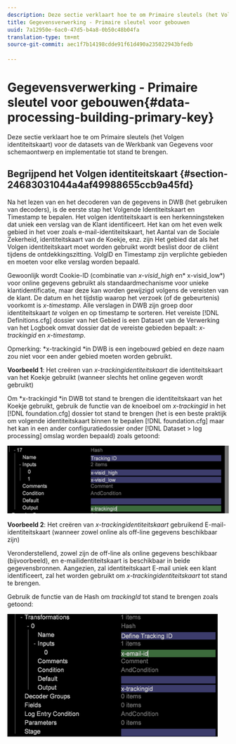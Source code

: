 ```yaml
---
description: Deze sectie verklaart hoe te om Primaire sleutels (het Volgen identiteitskaart) voor de datasets van de Werkbank van Gegevens voor schemaontwerp en implementatie tot stand te brengen.
title: Gegevensverwerking - Primaire sleutel voor gebouwen
uuid: 7a12950e-6ac0-47d5-b4a8-0b50c48b04fa
translation-type: tm+mt
source-git-commit: aec1f7b14198cdde91f61d490a235022943bfedb

---
```



# Gegevensverwerking - Primaire sleutel voor gebouwen{#data-processing-building-primary-key}

Deze sectie verklaart hoe te om Primaire sleutels (het Volgen identiteitskaart) voor de datasets van de Werkbank van Gegevens voor schemaontwerp en implementatie tot stand te brengen.

## Begrijpend het Volgen identiteitskaart {#section-24683031044a4af49988655ccb9a45fd}

Na het lezen van en het decoderen van de gegevens in DWB (het gebruiken van decoders), is de eerste stap het Volgende Identiteitskaart en Timestamp te bepalen. Het volgen identiteitskaart is een herkenningsteken dat uniek een verslag van de Klant identificeert. Het kan om het even welk gebied in het voer zoals e-mail-identiteitskaart, het Aantal van de Sociale Zekerheid, identiteitskaart van de Koekje, enz. zijn Het gebied dat als het Volgen identiteitskaart moet worden gebruikt wordt beslist door de cliënt tijdens de ontdekkingszitting. VolgID en Timestamp zijn verplichte gebieden en moeten voor elke verslag worden bepaald.

Gewoonlijk wordt Cookie-ID (combinatie van *x-visid_high* en* x-visid_low*) voor online gegevens gebruikt als standaardmechanisme voor unieke klantidentificatie, maar deze kan worden gewijzigd volgens de vereisten van de klant. De datum en het tijdstip waarop het verzoek (of de gebeurtenis) voorkomt is *x-timestamp*. Alle verslagen in DWB zijn groep door identiteitskaart *te* volgen en op timestamp te sorteren. Het vereiste [!DNL Definitions.cfg] dossier van het Gebied is een Dataset van de Verwerking van het Logboek omvat dossier dat de vereiste gebieden bepaalt: *x-trackingid* en *x-timestamp*.

Opmerking: *x-trackingid *in DWB is een ingebouwd gebied en deze naam zou niet voor een ander gebied moeten worden gebruikt.

**Voorbeeld 1**: Het creëren van *x-trackingidentiteitskaart* die identiteitskaart van het Koekje gebruikt (wanneer slechts het online gegeven wordt gebruikt)

Om *x-trackingid *in DWB tot stand te brengen die identiteitskaart van het Koekje gebruikt, gebruik de functie van de knoeiboel om *x-trackingid* in het [!DNL foundation.cfg] dossier tot stand te brengen (het is een beste praktijk om volgende identiteitskaart binnen te bepalen [!DNL foundation.cfg] maar het kan in een ander configuratiedossier onder [!DNL Dataset > log processing] omslag worden bepaald) zoals getoond:

![](assets/dwb_impl_primary_key1.png)

**Voorbeeld 2**: Het creëren van *x-trackingidentiteitskaart* gebruikend E-mail-identiteitskaart (wanneer zowel online als off-line gegevens beschikbaar zijn)

Veronderstellend, zowel zijn de off-line als online gegevens beschikbaar (bijvoorbeeld), en e-mailidentiteitskaart is beschikbaar in beide gegevensbronnen. Aangezien, zal identiteitskaart E-mail uniek een klant identificeert, zal het worden gebruikt om *x-trackingidentiteitskaart* tot stand te brengen.

Gebruik de functie van de Hash om *trackingId* tot stand te brengen zoals getoond:

![](assets/dwb_impl_primary_key2.png)

